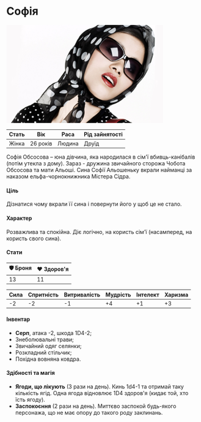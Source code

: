 # Софія

<img src="/Assets/Images/Heroes/Sofia.jpg" height="256">

| Стать | Вік      | Раса   | Рід зайнятості |
| ----- | -------- | ------ | -------------- |
| Жінка | 26 років | Людина | Друїд          |

Софія Обсосова – юна дівчина, яка народилася в сім'ї вбивць-канібалів (потім утекла з дому). Зараз - дружина звичайного сторожа Чобота Обсосова та мати Альоші. Сина Софії Альошеньку вкрали найманці за наказом ельфа-чорнокнижника Містера Сідра.

#### Ціль

Дізнатися чому вкрали її сина і повернути його у щоб це не стало.

#### Характер

Розважлива та спокійна. Діє логічно, на користь сім'ї (насамперед, на користь свого сина).

#### Стати

| 🛡 Броня | ❤️ Здоров'я |
| ------- | ----------- |
| 13      | 11          |

| Сила | Спритність | Витривалість | Мудрість | Інтелект | Харизма |
| ---- | ---------- | ------------ | -------- | -------- | ------- |
| -2   | -2         | -1           | +4       | +1       | +3      |

#### Інвентар

- <b>Серп</b>, атака -2, шкода 1D4-2;
- Знеболювальні трави;
- Звичайний одяг селянки;
- Розкладний стільчик;
- Похідна вовняна ковдра.

#### Здібності та магія

- <b>Ягоди, що лікують</b> (3 рази на день). Кинь 1d4-1 та отримай таку кількість ягід. Одна ягода відновлює 1D4 здоров'я (кидає той, хто їсть ягоду).
- <b>Заспокоєння</b> (2 рази на день). Миттєво заспокой будь-якого персонажа, що не має опору до такого роду заклинань.
